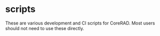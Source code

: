 # scripts

These are various development and CI scripts for CoreRAD. Most users should
not need to use these directly.
